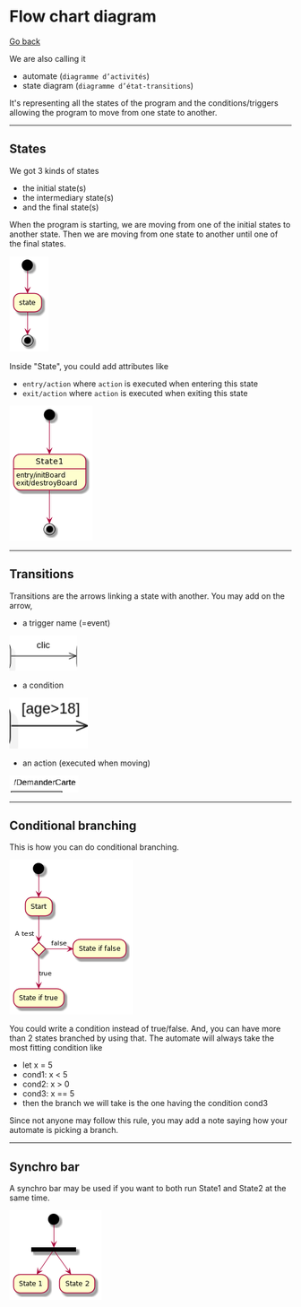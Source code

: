 # Flow chart diagram

[Go back](../index.md)

We are also calling it

* automate (``diagramme d’activités``)
* state diagram (``diagramme d’état-transitions``)

It's representing all the states of the program and
the conditions/triggers allowing the program to move from one
state to another.

<hr class="sr">

## States

We got 3 kinds of states

* the initial state(s)
* the intermediary state(s)
* and the final state(s)

When the program is starting, we are moving from one of the
initial states to another state. Then we are moving
from one state to another until one of the final states.

![begin-end](images/u-HqA2v9B2efpStXukBarD3ILD3LjLDG0WgMf2e1HQ0ii2XG5gJ88JKl1QWU0000.png)

Inside "State", you could add attributes like

* ``entry/action`` where ``action`` is executed when entering
  this state
* ``exit/action`` where ``action`` is executed when exiting
  this state

![states](images/SoWkIImgAStDuUAArefLqDMrKmWkIIn9DUI2K60He0oCQwMGcbTILAcVcPTPufIVM9I2956HMQAVabfSKfHV2P7YSaZDIm6P3G00.png)

<hr class="sl">

## Transitions

Transitions are the arrows linking a state with another. You
may add on the arrow,

* a trigger name (=event)

![trigger](images/trans1.png)

* a condition

![condition](images/trans2.png)

* an action (executed when moving)

![action](images/trans3.png)

<hr class="sr">

## Conditional branching

This is how you can do conditional branching.

![branching](images/JOqn3e0W34NdSegcavfu1O9dS2GE99P8WWnGxczXSljzVVaVm3K9LVgR3S2ohRZl5kaSZ8oY594E56v2A0yNHQ2Abzhvcg8mgZHkqYVdnjEnFWRDVsU2APKxnT7kDEdq1m00.png)

You could write a condition instead of true/false. 
And, you can have more than 2 states branched by using that.
The automate will always take the most fitting condition like

* let x = 5
* cond1: x < 5
* cond2: x > 0
* cond3: x == 5
* then the branch we will take is the one 
  having the condition cond3

Since not anyone may follow this rule, you may add
a note saying how your automate is picking a branch.

<hr class="sr">

## Synchro bar

A synchro bar may be used if you want to both run
State1 and State2 at the same time.

![synchro bar](images/u-HqA2v9B2efpStXukBarD3ILD3LjLEmjRLrCWGIG24GLocu9B4aLS5G2SY7IIaWIHWfWJGxfEQb0Cq10000.png)